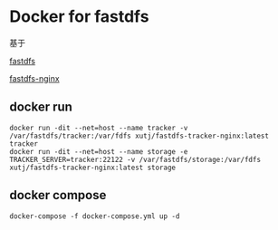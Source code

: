 # Docker for fastdfs
基于

[fastdfs](https://github.com/happyfish100/fastdfs)

[fastdfs-nginx](https://github.com/ygqygq2/fastdfs-nginx)

## docker run

```
docker run -dit --net=host --name tracker -v /var/fastdfs/tracker:/var/fdfs xutj/fastdfs-tracker-nginx:latest tracker
docker run -dit --net=host --name storage -e TRACKER_SERVER=tracker:22122 -v /var/fastdfs/storage:/var/fdfs xutj/fastdfs-tracker-nginx:latest storage
```

## docker compose

```
docker-compose -f docker-compose.yml up -d
```

